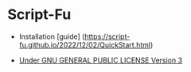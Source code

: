 
# Script-Fu

* Installation [guide] (https://script-fu.github.io/2022/12/02/QuickStart.html)

* [Under GNU GENERAL PUBLIC LICENSE Version 3](https://github.com/script-fu/script-fu.github.io/blob/main/LICENSE)  
  
    
      


